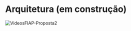 # Arquitetura (em construção)
![VideosFIAP-Proposta2](https://github.com/user-attachments/assets/cccc6e66-a090-484b-8fe6-d94e0010946b)
